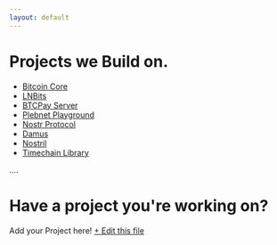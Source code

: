 ```yaml
---
layout: default
---
```


# Projects we Build on. 

- [Bitcoin Core](https://github.com/bitcoin-core)
- [LNBits](https://github.com/lnbits/)
- [BTCPay Server](https://github.com/btcpayserver)
- [Plebnet Playground](https://github.com/PLEBNET-PLAYGROUND/)
- [Nostr Protocol](https://usenostr.org/)
- [Damus](https://github.com/damus-io/damus)
- [Nostril](https://github.com/jb55/nostril)
- [Timechain Library](https://timechain-docs.vercel.app/)

....


# Have a project you're working on? 

Add your Project here! 
<a class="font-medium font-bold text-indigo-600 dark:text-orange-300 hover:text-gray-400 dark:hover:text-gray-400 px-4 py-3 flex-1 transition duration-150 ease-in-out"
 href="https://github.com/timechain-academy/timechain-web/blob/master/content/build.md">
                  + Edit this file
</a>
